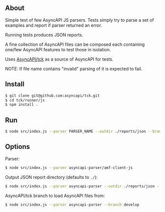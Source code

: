 ## About

Simple test of few AsyncAPI JS parsers. Tests simply try to parse a set of examples and report if parser returned an error.

Running tests produces JSON reports.

A fine collection of AsyncAPI files can be composed each containing one/few AsyncAPI features to test those in isolation.

Uses [AsyncAPI/tck](https://github.com/asyncapi/tck/tests/asyncapi-2.0) as a source of AsyncAPI for tests.

NOTE: If file name contains "invalid" parsing of it is expected to fail.

## Install

```sh
$ git clone git@github.com:asyncapi/tck.git
$ cd tck/runner/js
$ npm install .
```

## Run

```sh
$ node src/index.js --parser PARSER_NAME --outdir ./reports/json --branch develop
```

## Options

Parser:
```sh
$ node src/index.js --parser asyncapi-parser/amf-client-js
```

Output JSON report directory (defaults to `./`):
```sh
$ node src/index.js --parser asyncapi-parser --outdir ./reports/json --branch develop
```

AsyncAPI/tck branch to load AsyncAPI files from:
```sh
$ node src/index.js --parser asyncapi-parser --branch develop
```
